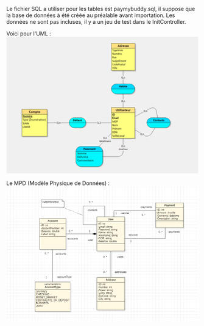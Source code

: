 Le fichier SQL a utiliser pour les tables est paymybuddy.sql, il suppose que la base de données à été créée au préalable avant importation.
Les données ne sont pas incluses, il y a un jeu de test dans le InitController.

Voici pour l'UML :
![UML](images/uml.png)

Le MPD (Modèle Physique de Données) :
![Modèle Physique de Données](images/mpd.png)